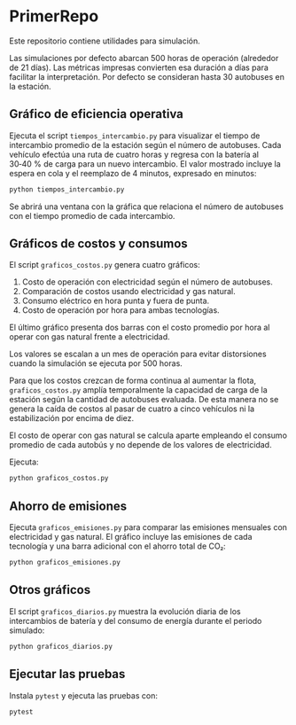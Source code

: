 # PrimerRepo

Este repositorio contiene utilidades para simulación.

Las simulaciones por defecto abarcan 500 horas de operación (alrededor de
21 días). Las métricas impresas convierten esa duración a días para facilitar
la interpretación. Por defecto se consideran hasta 30 autobuses en la estación.

## Gráfico de eficiencia operativa

Ejecuta el script `tiempos_intercambio.py` para visualizar el tiempo de
intercambio promedio de la estación según el número de autobuses. Cada vehículo
efectúa una ruta de cuatro horas y regresa con la batería al 30‑40 % de carga para
un nuevo intercambio. El valor mostrado incluye la espera en cola y el
reemplazo de 4 minutos, expresado en minutos:

```bash
python tiempos_intercambio.py
```
Se abrirá una ventana con la gráfica que relaciona el número de autobuses con
el tiempo promedio de cada intercambio.

## Gráficos de costos y consumos

El script `graficos_costos.py` genera cuatro gráficos:

1. Costo de operación con electricidad según el número de autobuses.
2. Comparación de costos usando electricidad y gas natural.
3. Consumo eléctrico en hora punta y fuera de punta.
4. Costo de operación por hora para ambas tecnologías.

El último gráfico presenta dos barras con el costo promedio por hora al operar
con gas natural frente a electricidad.

Los valores se escalan a un mes de operación para evitar distorsiones cuando
la simulación se ejecuta por 500 horas.

Para que los costos crezcan de forma continua al aumentar la flota,
`graficos_costos.py` amplía temporalmente la capacidad de carga de la estación
según la cantidad de autobuses evaluada. De esta manera no se genera la caída de
costos al pasar de cuatro a cinco vehículos ni la estabilización por encima de
diez.

El costo de operar con gas natural se calcula aparte empleando el consumo
promedio de cada autobús y no depende de los valores de electricidad.

Ejecuta:

```bash
python graficos_costos.py
```

## Ahorro de emisiones

Ejecuta `graficos_emisiones.py` para comparar las emisiones mensuales con
electricidad y gas natural. El gráfico incluye las emisiones de cada tecnología
y una barra adicional con el ahorro total de CO₂:

```bash
python graficos_emisiones.py
```

## Otros gráficos

El script `graficos_diarios.py` muestra la evolución diaria de los
intercambios de batería y del consumo de energía durante el periodo
simulado:

```bash
python graficos_diarios.py
```

## Ejecutar las pruebas

Instala `pytest` y ejecuta las pruebas con:

```bash
pytest
```
